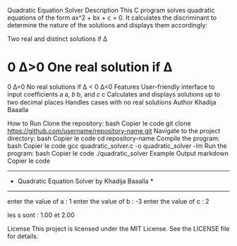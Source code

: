 Quadratic Equation Solver
Description
This C program solves quadratic equations of the form ax^2 + bx + c = 0. It calculates the discriminant to determine the nature of the solutions and displays them accordingly:

Two real and distinct solutions if 
Δ
>
0
Δ>0
One real solution if 
Δ
=
0
Δ=0
No real solutions if 
Δ
<
0
Δ<0
Features
User-friendly interface to input coefficients 
𝑎
a, 
𝑏
b, and 
𝑐
c
Calculates and displays solutions up to two decimal places
Handles cases with no real solutions
Author
Khadija Baaalla

How to Run
Clone the repository:
bash
Copier le code
git clone https://github.com/username/repository-name.git
Navigate to the project directory:
bash
Copier le code
cd repository-name
Compile the program:
bash
Copier le code
gcc quadratic_solver.c -o quadratic_solver -lm
Run the program:
bash
Copier le code
./quadratic_solver
Example Output
markdown
Copier le code
***************************************************
*   Quadratic Equation Solver by Khadija Baaalla    *
***************************************************

enter the value of a : 1
enter the value of b : -3
enter the value of c : 2

les s sont : 1.00 et 2.00


License
This project is licensed under the MIT License. See the LICENSE file for details.

